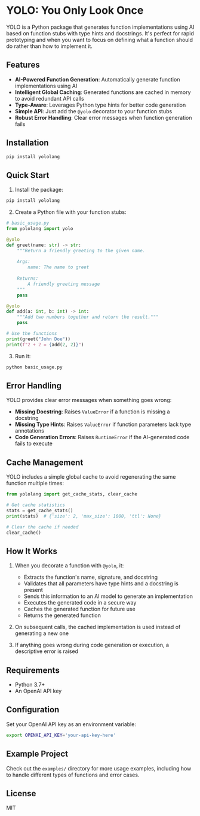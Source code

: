 # YOLO: You Only Look Once

YOLO is a Python package that generates function implementations using AI based on function stubs with type hints and docstrings. It's perfect for rapid prototyping and when you want to focus on defining what a function should do rather than how to implement it.

## Features

- **AI-Powered Function Generation**: Automatically generate function implementations using AI
- **Intelligent Global Caching**: Generated functions are cached in memory to avoid redundant API calls
- **Type-Aware**: Leverages Python type hints for better code generation
- **Simple API**: Just add the `@yolo` decorator to your function stubs
- **Robust Error Handling**: Clear error messages when function generation fails

## Installation

```bash
pip install yololang
```

## Quick Start

1. Install the package:
```bash
pip install yololang
```

2. Create a Python file with your function stubs:
```python
# basic_usage.py
from yololang import yolo

@yolo
def greet(name: str) -> str:
    """Return a friendly greeting to the given name.
    
    Args:
        name: The name to greet
        
    Returns:
        A friendly greeting message
    """
    pass

@yolo
def add(a: int, b: int) -> int:
    """Add two numbers together and return the result."""
    pass

# Use the functions
print(greet("John Doe"))
print(f"2 + 2 = {add(2, 2)}")
```

3. Run it:
```bash
python basic_usage.py
```

## Error Handling

YOLO provides clear error messages when something goes wrong:

- **Missing Docstring**: Raises `ValueError` if a function is missing a docstring
- **Missing Type Hints**: Raises `ValueError` if function parameters lack type annotations
- **Code Generation Errors**: Raises `RuntimeError` if the AI-generated code fails to execute

## Cache Management

YOLO includes a simple global cache to avoid regenerating the same function multiple times:

```python
from yololang import get_cache_stats, clear_cache

# Get cache statistics
stats = get_cache_stats()
print(stats)  # {'size': 2, 'max_size': 1000, 'ttl': None}

# Clear the cache if needed
clear_cache()
```

## How It Works

1. When you decorate a function with `@yolo`, it:
   - Extracts the function's name, signature, and docstring
   - Validates that all parameters have type hints and a docstring is present
   - Sends this information to an AI model to generate an implementation
   - Executes the generated code in a secure way
   - Caches the generated function for future use
   - Returns the generated function

2. On subsequent calls, the cached implementation is used instead of generating a new one

3. If anything goes wrong during code generation or execution, a descriptive error is raised

## Requirements

- Python 3.7+
- An OpenAI API key

## Configuration

Set your OpenAI API key as an environment variable:

```bash
export OPENAI_API_KEY='your-api-key-here'
```

## Example Project

Check out the `examples/` directory for more usage examples, including how to handle different types of functions and error cases.

## License

MIT